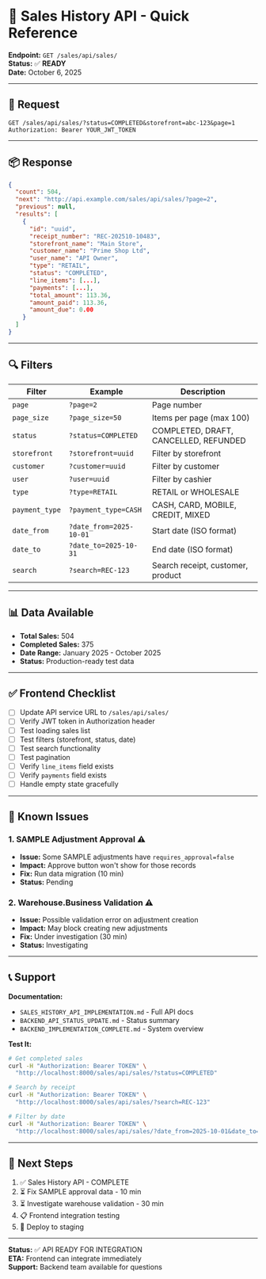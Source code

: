 # 🚀 Sales History API - Quick Reference

**Endpoint:** `GET /sales/api/sales/`  
**Status:** ✅ **READY**  
**Date:** October 6, 2025

---

## 📡 Request

```http
GET /sales/api/sales/?status=COMPLETED&storefront=abc-123&page=1
Authorization: Bearer YOUR_JWT_TOKEN
```

---

## 📦 Response

```json
{
  "count": 504,
  "next": "http://api.example.com/sales/api/sales/?page=2",
  "previous": null,
  "results": [
    {
      "id": "uuid",
      "receipt_number": "REC-202510-10483",
      "storefront_name": "Main Store",
      "customer_name": "Prime Shop Ltd",
      "user_name": "API Owner",
      "type": "RETAIL",
      "status": "COMPLETED",
      "line_items": [...],
      "payments": [...],
      "total_amount": 113.36,
      "amount_paid": 113.36,
      "amount_due": 0.00
    }
  ]
}
```

---

## 🔍 Filters

| Filter | Example | Description |
|--------|---------|-------------|
| `page` | `?page=2` | Page number |
| `page_size` | `?page_size=50` | Items per page (max 100) |
| `status` | `?status=COMPLETED` | COMPLETED, DRAFT, CANCELLED, REFUNDED |
| `storefront` | `?storefront=uuid` | Filter by storefront |
| `customer` | `?customer=uuid` | Filter by customer |
| `user` | `?user=uuid` | Filter by cashier |
| `type` | `?type=RETAIL` | RETAIL or WHOLESALE |
| `payment_type` | `?payment_type=CASH` | CASH, CARD, MOBILE, CREDIT, MIXED |
| `date_from` | `?date_from=2025-10-01` | Start date (ISO format) |
| `date_to` | `?date_to=2025-10-31` | End date (ISO format) |
| `search` | `?search=REC-123` | Search receipt, customer, product |

---

## 📊 Data Available

- **Total Sales:** 504
- **Completed Sales:** 375
- **Date Range:** January 2025 - October 2025
- **Status:** Production-ready test data

---

## ✅ Frontend Checklist

- [ ] Update API service URL to `/sales/api/sales/`
- [ ] Verify JWT token in Authorization header
- [ ] Test loading sales list
- [ ] Test filters (storefront, status, date)
- [ ] Test search functionality
- [ ] Test pagination
- [ ] Verify `line_items` field exists
- [ ] Verify `payments` field exists
- [ ] Handle empty state gracefully

---

## 🐛 Known Issues

### 1. SAMPLE Adjustment Approval ⚠️
- **Issue:** Some SAMPLE adjustments have `requires_approval=false`
- **Impact:** Approve button won't show for those records
- **Fix:** Run data migration (10 min)
- **Status:** Pending

### 2. Warehouse.Business Validation ⚠️
- **Issue:** Possible validation error on adjustment creation
- **Impact:** May block creating new adjustments
- **Fix:** Under investigation (30 min)
- **Status:** Investigating

---

## 📞 Support

**Documentation:**
- `SALES_HISTORY_API_IMPLEMENTATION.md` - Full API docs
- `BACKEND_API_STATUS_UPDATE.md` - Status summary
- `BACKEND_IMPLEMENTATION_COMPLETE.md` - System overview

**Test It:**
```bash
# Get completed sales
curl -H "Authorization: Bearer TOKEN" \
  "http://localhost:8000/sales/api/sales/?status=COMPLETED"

# Search by receipt
curl -H "Authorization: Bearer TOKEN" \
  "http://localhost:8000/sales/api/sales/?search=REC-123"

# Filter by date
curl -H "Authorization: Bearer TOKEN" \
  "http://localhost:8000/sales/api/sales/?date_from=2025-10-01&date_to=2025-10-31"
```

---

## 🎯 Next Steps

1. ✅ Sales History API - COMPLETE
2. ⏳ Fix SAMPLE approval data - 10 min
3. ⏳ Investigate warehouse validation - 30 min
4. 📋 Frontend integration testing
5. 🚀 Deploy to staging

---

**Status:** ✅ API READY FOR INTEGRATION  
**ETA:** Frontend can integrate immediately  
**Support:** Backend team available for questions
